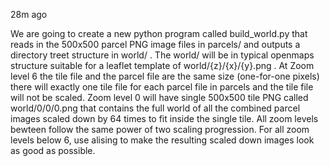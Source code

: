 
28m ago

We are going to create a new python program called build_world.py  that reads in the 500x500 parcel PNG image files in parcels/ and outputs a directory treet structure in world/ . The world/  will be in typical openmaps structure suitable for a leaflet template of world/{z}/{x}/{y}.png  .  At Zoom level 6 the tile file and the parcel file are the same size (one-for-one pixels) there will exactly one tile file for each parcel file in parcels and the tile file will not be scaled.  Zoom level 0 will have single 500x500 tile PNG called world/0/0/0.png that contains the full world of all the combined parcel images scaled down by 64 times to fit inside the single tile. All zoom levels bewteen follow the same power of two scaling progression. For all zoom levels below 6, use alising to make the resulting scaled down images look as good as possible. 
